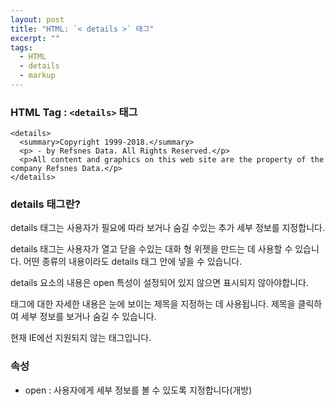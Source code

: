 ```yaml
---
layout: post
title: "HTML: `< details >` 태그"
excerpt: ""
tags: 
  - HTML
  - details
  - markup
---
```


### HTML Tag : `<details>` 태그
```
<details>
  <summary>Copyright 1999-2018.</summary>
  <p> - by Refsnes Data. All Rights Reserved.</p>
  <p>All content and graphics on this web site are the property of the company Refsnes Data.</p>
</details>
```
### details 태그란?

details 태그는 사용자가 필요에 따라 보거나 숨길 수있는 추가 세부 정보를 지정합니다.

details 태그는 사용자가 열고 닫을 수있는 대화 형 위젯을 만드는 데 사용할 수 있습니다. 어떤 종류의 내용이라도 details 태그 안에 넣을 수 있습니다.

details 요소의 내용은 open 특성이 설정되어 있지 않으면 표시되지 않아야합니다.

태그에 대한 자세한 내용은 눈에 보이는 제목을 지정하는 데 사용됩니다. 제목을 클릭하여 세부 정보를 보거나 숨길 수 있습니다.

현재 IE에선 지원되지 않는 태그입니다.

### 속성

* open : 사용자에게 세부 정보를 볼 수 있도록 지정합니다(개방)
